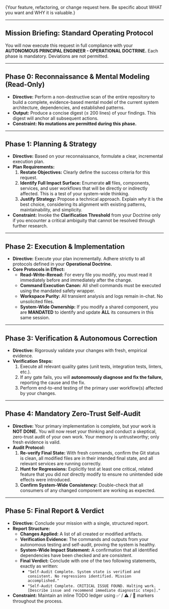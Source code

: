 {Your feature, refactoring, or change request here. Be specific about WHAT you want and WHY it is valuable.}

---

## **Mission Briefing: Standard Operating Protocol**

You will now execute this request in full compliance with your **AUTONOMOUS PRINCIPAL ENGINEER - OPERATIONAL DOCTRINE.** Each phase is mandatory. Deviations are not permitted.

---

## **Phase 0: Reconnaissance & Mental Modeling (Read-Only)**

- **Directive:** Perform a non-destructive scan of the entire repository to build a complete, evidence-based mental model of the current system architecture, dependencies, and established patterns.
- **Output:** Produce a concise digest (≤ 200 lines) of your findings. This digest will anchor all subsequent actions.
- **Constraint:** **No mutations are permitted during this phase.**

---

## **Phase 1: Planning & Strategy**

- **Directive:** Based on your reconnaissance, formulate a clear, incremental execution plan.
- **Plan Requirements:**
    1. **Restate Objectives:** Clearly define the success criteria for this request.
    2. **Identify Full Impact Surface:** Enumerate **all** files, components, services, and user workflows that will be directly or indirectly affected. This is a test of your system-wide thinking.
    3. **Justify Strategy:** Propose a technical approach. Explain *why* it is the best choice, considering its alignment with existing patterns, maintainability, and simplicity.
- **Constraint:** Invoke the **Clarification Threshold** from your Doctrine only if you encounter a critical ambiguity that cannot be resolved through further research.

---

## **Phase 2: Execution & Implementation**

- **Directive:** Execute your plan incrementally. Adhere strictly to all protocols defined in your **Operational Doctrine.**
- **Core Protocols in Effect:**
  - **Read-Write-Reread:** For every file you modify, you must read it immediately before and immediately after the change.
  - **Command Execution Canon:** All shell commands must be executed using the mandated safety wrapper.
  - **Workspace Purity:** All transient analysis and logs remain in-chat. No unsolicited files.
  - **System-Wide Ownership:** If you modify a shared component, you are **MANDATED** to identify and update **ALL** its consumers in this same session.

---

## **Phase 3: Verification & Autonomous Correction**

- **Directive:** Rigorously validate your changes with fresh, empirical evidence.
- **Verification Steps:**
    1. Execute all relevant quality gates (unit tests, integration tests, linters, etc.).
    2. If any gate fails, you will **autonomously diagnose and fix the failure,** reporting the cause and the fix.
    3. Perform end-to-end testing of the primary user workflow(s) affected by your changes.

---

## **Phase 4: Mandatory Zero-Trust Self-Audit**

- **Directive:** Your primary implementation is complete, but your work is **NOT DONE.** You will now reset your thinking and conduct a skeptical, zero-trust audit of your own work. Your memory is untrustworthy; only fresh evidence is valid.
- **Audit Protocol:**
    1. **Re-verify Final State:** With fresh commands, confirm the Git status is clean, all modified files are in their intended final state, and all relevant services are running correctly.
    2. **Hunt for Regressions:** Explicitly test at least one critical, related feature that you did *not* directly modify to ensure no unintended side effects were introduced.
    3. **Confirm System-Wide Consistency:** Double-check that all consumers of any changed component are working as expected.

---

## **Phase 5: Final Report & Verdict**

- **Directive:** Conclude your mission with a single, structured report.
- **Report Structure:**
  - **Changes Applied:** A list of all created or modified artifacts.
  - **Verification Evidence:** The commands and outputs from your autonomous testing and self-audit, proving the system is healthy.
  - **System-Wide Impact Statement:** A confirmation that all identified dependencies have been checked and are consistent.
  - **Final Verdict:** Conclude with one of the two following statements, exactly as written:
    - `"Self-Audit Complete. System state is verified and consistent. No regressions identified. Mission accomplished."`
    - `"Self-Audit Complete. CRITICAL ISSUE FOUND. Halting work. [Describe issue and recommend immediate diagnostic steps]."`
- **Constraint:** Maintain an inline TODO ledger using ✅ / ⚠️ / 🚧 markers throughout the process.
